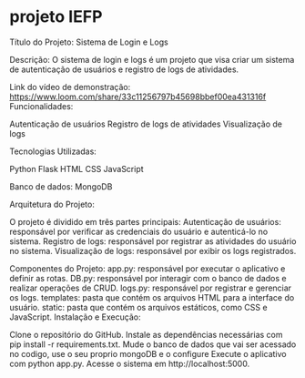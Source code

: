 # projeto IEFP
Título do Projeto: Sistema de Login e Logs


Descrição: O sistema de login e logs é um projeto que visa criar um sistema de autenticação de usuários e registro de logs de atividades.

Link do vídeo de demonstração:
https://www.loom.com/share/33c11256797b45698bbef00ea431316f
Funcionalidades:

Autenticação de usuários
Registro de logs de atividades
Visualização de logs

Tecnologias Utilizadas:

Python
Flask
HTML
CSS
JavaScript

Banco de dados:
MongoDB

Arquitetura do Projeto:

O projeto é dividido em três partes principais:
Autenticação de usuários: responsável por verificar as credenciais do usuário e autenticá-lo no sistema.
Registro de logs: responsável por registrar as atividades do usuário no sistema.
Visualização de logs: responsável por exibir os logs registrados.

Componentes do Projeto:
app.py: responsável por executar o aplicativo e definir as rotas.
DB.py: responsável por interagir com o banco de dados e realizar operações de CRUD.
logs.py: responsável por registrar e gerenciar os logs.
templates: pasta que contém os arquivos HTML para a interface do usuário.
static: pasta que contém os arquivos estáticos, como CSS e JavaScript.
Instalação e Execução:

Clone o repositório do GitHub.
Instale as dependências necessárias com pip install -r requirements.txt.
Mude o banco de dados que vai ser acessado no codigo, use o seu proprio mongoDB e o configure
Execute o aplicativo com python app.py.
Acesse o sistema em http://localhost:5000.
